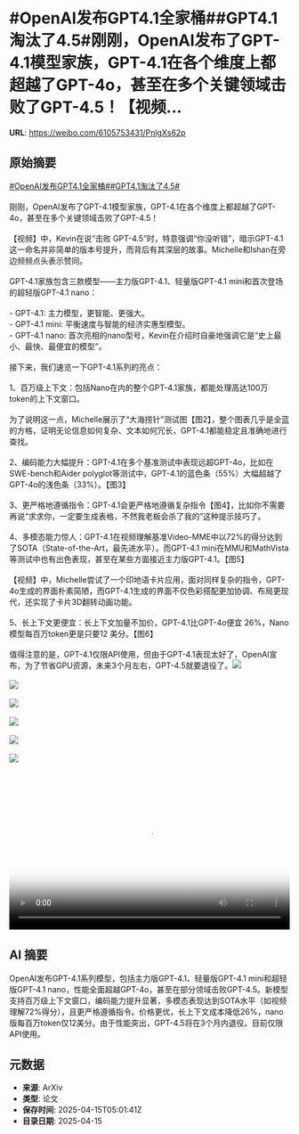 # #OpenAI发布GPT4.1全家桶##GPT4.1淘汰了4.5#刚刚，OpenAI发布了GPT-4.1模型家族，GPT-4.1在各个维度上都超越了GPT-4o，甚至在多个关键领域击败了GPT-4.5！【视频...

**URL**: https://weibo.com/6105753431/PnlgXs62p

## 原始摘要

<a href="https://m.weibo.cn/search?containerid=231522type%3D1%26t%3D10%26q%3D%23OpenAI%E5%8F%91%E5%B8%83GPT4.1%E5%85%A8%E5%AE%B6%E6%A1%B6%23&amp;extparam=%23OpenAI%E5%8F%91%E5%B8%83GPT4.1%E5%85%A8%E5%AE%B6%E6%A1%B6%23" data-hide=""><span class="surl-text">#OpenAI发布GPT4.1全家桶#</span></a><a href="https://m.weibo.cn/search?containerid=231522type%3D1%26t%3D10%26q%3D%23GPT4.1%E6%B7%98%E6%B1%B0%E4%BA%864.5%23&amp;extparam=%23GPT4.1%E6%B7%98%E6%B1%B0%E4%BA%864.5%23" data-hide=""><span class="surl-text">#GPT4.1淘汰了4.5#</span></a><br><br>刚刚，OpenAI发布了GPT-4.1模型家族，GPT-4.1在各个维度上都超越了GPT-4o，甚至在多个关键领域击败了GPT-4.5！<br><br>【视频】中，Kevin在说“击败 GPT-4.5”时，特意强调“你没听错”，暗示GPT-4.1这一命名并非简单的版本号提升，而背后有其深层的故事。Michelle和Ishan在旁边频频点头表示赞同。<br><br>GPT-4.1家族包含三款模型——主力版GPT-4.1、轻量版GPT-4.1 mini和首次登场的超轻版GPT-4.1 nano：<br><br>- GPT-4.1:&nbsp;主力模型，更智能、更强大。<br>- GPT-4.1 mini:&nbsp;平衡速度与智能的经济实惠型模型。<br>- GPT-4.1 nano:&nbsp;首次亮相的nano型号，Kevin在介绍时自豪地强调它是“史上最小、最快、最便宜的模型”。<br><br>接下来，我们速览一下GPT-4.1系列的亮点：<br><br>1、百万级上下文：包括Nano在内的整个GPT-4.1家族，都能处理高达100万 token的上下文窗口。<br><br>为了说明这一点，Michelle展示了“大海捞针”测试图【图2】，整个图表几乎是全蓝的方格，证明无论信息如何复杂、文本如何冗长，GPT-4.1都能稳定且准确地进行查找。<br><br>2、编码能力大幅提升：GPT-4.1在多个基准测试中表现远超GPT-4o，比如在SWE-bench和Aider polyglot等测试中，GPT-4.1的蓝色条（55%）大幅超越了GPT-4o的浅色条（33%）。【图3】<br><br>3、更严格地遵循指令：GPT-4.1会更严格地遵循复杂指令【图4】，比如你不需要再说“求求你，一定要生成表格，不然我老板会杀了我的”这种提示技巧了。<br><br>4、多模态能力惊人：GPT-4.1在视频理解基准Video-MME中以72%的得分达到了SOTA（State-of-the-Art，最先进水平）。而GPT-4.1 mini在MMU和MathVista等测试中也有出色表现，甚至在某些方面接近主力版GPT-4.1。【图5】<br><br>【视频】中，Michelle尝试了一个印地语卡片应用，面对同样复杂的指令，GPT-4o生成的界面朴素简陋，而GPT-4.1生成的界面不仅色彩搭配更加协调、布局更现代，还实现了卡片3D翻转动画功能。<br><br>5、长上下文更便宜：长上下文加量不加价，GPT-4.1比GPT-4o便宜 26%，Nano模型每百万token更是只要12 美分。【图6】<br><br>值得注意的是，GPT-4.1仅限API使用，但由于GPT-4.1表现太好了，OpenAI宣布，为了节省GPU资源，未来3个月左右，GPT-4.5就要退役了。<img style="" src="https://tvax3.sinaimg.cn/large/006Fd7o3ly1i0h9bfa972j30zk0k0q39.jpg" referrerpolicy="no-referrer"><br><br><img style="" src="https://tvax4.sinaimg.cn/large/006Fd7o3gy1i0h9adr91yj30sg0mgtlm.jpg" referrerpolicy="no-referrer"><br><br><img style="" src="https://tvax2.sinaimg.cn/large/006Fd7o3gy1i0h9aeubisj30ta0g2762.jpg" referrerpolicy="no-referrer"><br><br><img style="" src="https://tvax1.sinaimg.cn/large/006Fd7o3gy1i0h9ag79uvj30t40guq51.jpg" referrerpolicy="no-referrer"><br><br><img style="" src="https://tvax3.sinaimg.cn/large/006Fd7o3gy1i0h9ahi0tdj30sy09yt9c.jpg" referrerpolicy="no-referrer"><br><br><img style="" src="https://tvax4.sinaimg.cn/large/006Fd7o3gy1i0h9ajb4tzj30zk0tz4bq.jpg" referrerpolicy="no-referrer"><br><br><br clear="both"><div style="clear: both"></div><video controls="controls" poster="https://tvax2.sinaimg.cn/orj480/006Fd7o3ly1i0h9beud5aj30zk0k0q39.jpg" style="width: 100%"><source src="https://f.video.weibocdn.com/o0/Qk2gJIValx08nuaNolN601041205f5hd0E020.mp4?label=mp4_720p&amp;template=1280x720.25.0&amp;ori=0&amp;ps=1CwnkDw1GXwCQx&amp;Expires=1744696860&amp;ssig=vDj4llsFUO&amp;KID=unistore,video"><source src="https://f.video.weibocdn.com/o0/2jIMgXIHlx08nuaNuDny01041202AHDi0E010.mp4?label=mp4_hd&amp;template=852x480.25.0&amp;ori=0&amp;ps=1CwnkDw1GXwCQx&amp;Expires=1744696860&amp;ssig=%2F0apfu7COG&amp;KID=unistore,video"><source src="https://f.video.weibocdn.com/o0/XoB5apr1lx08nuaMJKju01041201CsMb0E010.mp4?label=mp4_ld&amp;template=640x360.25.0&amp;ori=0&amp;ps=1CwnkDw1GXwCQx&amp;Expires=1744696860&amp;ssig=5w3c6WUOAb&amp;KID=unistore,video"><p>视频无法显示，请前往<a href="https://video.weibo.com/show?fid=1034%3A5155632148578338" target="_blank" rel="noopener noreferrer">微博视频</a>观看。</p></video>

## AI 摘要

OpenAI发布GPT-4.1系列模型，包括主力版GPT-4.1、轻量版GPT-4.1 mini和超轻版GPT-4.1 nano，性能全面超越GPT-4o，甚至在部分领域击败GPT-4.5。新模型支持百万级上下文窗口，编码能力提升显著，多模态表现达到SOTA水平（如视频理解72%得分），且更严格遵循指令。价格更优，长上下文成本降低26%，nano版每百万token仅12美分。由于性能突出，GPT-4.5将在3个月内退役。目前仅限API使用。

## 元数据

- **来源**: ArXiv
- **类型**: 论文
- **保存时间**: 2025-04-15T05:01:41Z
- **目录日期**: 2025-04-15
